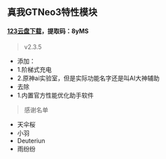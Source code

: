 ## 真我GTNeo3特性模块
#### [123云盘下载](https://www.123865.com/s/RseRVv-FIdAh?)，提取码：8yMS
> v2.3.5
 - 添加：
 - 1.阶梯式充电
 - 2.原神ai实验室，但是实际功能名字还是叫AI大神辅助
 - 去除
 - 1.内置官方性能优化助手软件

> 感谢名单
 - 天伞桜
 - 小羽
 - Deuteriun
 - 雨纷纷
